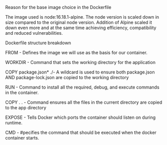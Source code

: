 Reason for the base image choice in the Dockerfile 

The image used is node:16.18.1-alpine. The node version is scaled down in size compared to the original node version. Addition of Alpine scaled it down even more and at the same time achieving efficiency, compatibility and reduced vulnerabilities. 

Dockerfile structure breakdown

FROM - Defines the image we will use as the basis for our container.

WORKDIR - Command that sets the working directory for the application

COPY package.json* ./- A wildcard is used to ensure both package.json AND package-lock.json are copied to the working directory                  

RUN - Command to install all the required, debug, and execute commands in the container. 

COPY . . - Command ensures all the files in the current directory are copied to the app directory

EXPOSE - Tells Docker which ports the container should listen on during runtime.

CMD - #pecifies the command that should be executed when the docker container starts.

